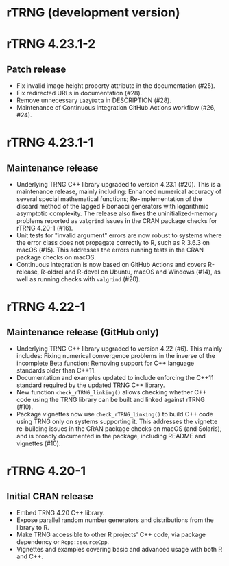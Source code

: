 # rTRNG (development version)

# rTRNG 4.23.1-2

## Patch release

- Fix invalid image height property attribute in the documentation (#25).
- Fix redirected URLs in documentation (#28).
- Remove unnecessary `LazyData` in DESCRIPTION (#28).
- Maintenance of Continuous Integration GitHub Actions workflow (#26, #24).

# rTRNG 4.23.1-1

## Maintenance release

- Underlying TRNG C++ library upgraded to version 4.23.1 (#20). This is a maintenance release, mainly including: Enhanced numerical accuracy of several special mathematical functions; Re-implementation of the discard method of the lagged Fibonacci generators with logarithmic asymptotic complexity. The release also fixes the uninitialized-memory problems reported as `valgrind` issues in the CRAN package checks for rTRNG 4.20-1 (#16).
- Unit tests for "invalid argument" errors are now robust to systems where the error class does not propagate correctly to R, such as R 3.6.3 on macOS (#15). This addresses the errors running tests in the CRAN package checks on macOS.
- Continuous integration is now based on GitHub Actions and covers R-release, R-oldrel and R-devel on Ubuntu, macOS and Windows (#14), as well as running checks with `valgrind` (#20).

# rTRNG 4.22-1

## Maintenance release (GitHub only)

- Underlying TRNG C++ library upgraded to version 4.22 (#6). This mainly includes: Fixing numerical convergence problems in the inverse of the incomplete Beta function; Removing support for C++ language standards older than C++11.
- Documentation and examples updated to include enforcing the C++11 standard required by the updated TRNG C++ library.
- New function `check_rTRNG_linking()` allows checking whether C++ code using the TRNG library can be built and linked against rTRNG (#10).
- Package vignettes now use `check_rTRNG_linking()` to build C++ code using TRNG only on systems supporting it. This addresses the vignette re-building issues in the CRAN package checks on macOS (and Solaris), and is broadly documented in the package, including README and vignettes (#10).

# rTRNG 4.20-1

## Initial CRAN release

- Embed TRNG 4.20 C++ library.
- Expose parallel random number generators and distributions from the library to R. 
- Make TRNG accessible to other R projects' C++ code, via package dependency or `Rcpp::sourceCpp`.
- Vignettes and examples covering basic and advanced usage with both R and C++.
